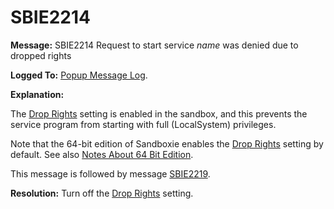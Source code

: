 # SBIE2214

**Message:** SBIE2214 Request to start service _name_ was denied due to dropped rights

**Logged To:** [Popup Message Log](PopupMessageLog.md).

**Explanation:**

The [Drop Rights](RestrictionsSettings#drop) setting is enabled in the sandbox, and this prevents the service program from starting with full (LocalSystem) privileges.

Note that the 64-bit edition of Sandboxie enables the [Drop Rights](RestrictionsSettings#drop) setting by default. See also [Notes About 64 Bit Edition](NotesAbout64BitEdition.md).

This message is followed by message [SBIE2219](SBIE2219.md).

**Resolution:** Turn off the [Drop Rights](RestrictionsSettings#drop) setting.
